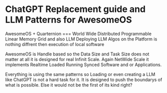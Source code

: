 # ChatGPT Replacement guide and LLM Patterns for AwesomeOS
AwesomeOS + Quarternion === World Wide Distributed Programmable Linear Memory Grid and also LLM 
Deploying LLM Algos on the Platform is nothing diffrent then execution of local software

AwesomeOS is Handle based so the Data Size and Task Size does not matter at all it is designed for real Infinit Scale.
Again NetWide Scale it implements Realtime Loaded Running Synced Software and or Applications. 

Everything is using the same patterns so Loading or even creating a LLM like ChatGPT is not a hard task for it.
It is designed to push the boundarys of what is possible. Else it would not be the first of its kind right?
